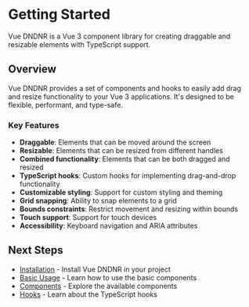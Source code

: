# Getting Started

Vue DNDNR is a Vue 3 component library for creating draggable and resizable elements with TypeScript support.

## Overview

Vue DNDNR provides a set of components and hooks to easily add drag and resize functionality to your Vue 3 applications. It's designed to be flexible, performant, and type-safe.

### Key Features

- **Draggable**: Elements that can be moved around the screen
- **Resizable**: Elements that can be resized from different handles
- **Combined functionality**: Elements that can be both dragged and resized
- **TypeScript hooks**: Custom hooks for implementing drag-and-drop functionality
- **Customizable styling**: Support for custom styling and theming
- **Grid snapping**: Ability to snap elements to a grid
- **Bounds constraints**: Restrict movement and resizing within bounds
- **Touch support**: Support for touch devices
- **Accessibility**: Keyboard navigation and ARIA attributes

## Next Steps

- [Installation](/guide/installation) - Install Vue DNDNR in your project
- [Basic Usage](/guide/basic-usage) - Learn how to use the basic components
- [Components](/components/) - Explore the available components
- [Hooks](/hooks/) - Learn about the TypeScript hooks
